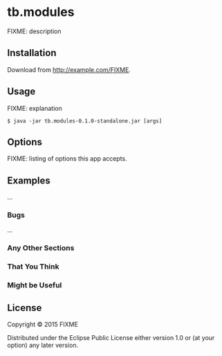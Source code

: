 # tb.modules

FIXME: description

## Installation

Download from http://example.com/FIXME.

## Usage

FIXME: explanation

    $ java -jar tb.modules-0.1.0-standalone.jar [args]

## Options

FIXME: listing of options this app accepts.

## Examples

...

### Bugs

...

### Any Other Sections
### That You Think
### Might be Useful

## License

Copyright © 2015 FIXME

Distributed under the Eclipse Public License either version 1.0 or (at
your option) any later version.
